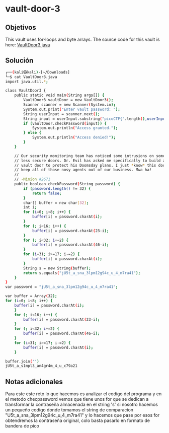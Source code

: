 # vault-door-3

## Objetivos
This vault uses for-loops and byte arrays. The source code for this vault is here: [VaultDoor3.java](https://jupiter.challenges.picoctf.org/static/a4018cec1446761cb2e8cce05db925fa/VaultDoor3.java)


## Solución 
```bash
┌──(kali㉿kali)-[~/Downloads]
└─$ cat VaultDoor3.java                                            
import java.util.*;

class VaultDoor3 {
    public static void main(String args[]) {
        VaultDoor3 vaultDoor = new VaultDoor3();
        Scanner scanner = new Scanner(System.in);
        System.out.print("Enter vault password: ");
        String userInput = scanner.next();
        String input = userInput.substring("picoCTF{".length(),userInput.length()-1);
        if (vaultDoor.checkPassword(input)) {
            System.out.println("Access granted.");
        } else {
            System.out.println("Access denied!");
        }
    }

    // Our security monitoring team has noticed some intrusions on some of the
    // less secure doors. Dr. Evil has asked me specifically to build a stronger
    // vault door to protect his Doomsday plans. I just *know* this door will
    // keep all of those nosy agents out of our business. Mwa ha!
    //
    // -Minion #2671
    public boolean checkPassword(String password) {
        if (password.length() != 32) {
            return false;
        }
        char[] buffer = new char[32];
        int i;
        for (i=0; i<8; i++) {
            buffer[i] = password.charAt(i);
        }
        for (; i<16; i++) {
            buffer[i] = password.charAt(23-i);
        }
        for (; i<32; i+=2) {
            buffer[i] = password.charAt(46-i);
        }
        for (i=31; i>=17; i-=2) {
            buffer[i] = password.charAt(i);
        }
        String s = new String(buffer);
        return s.equals("jU5t_a_sna_3lpm12g94c_u_4_m7ra41");
    }
}
var password = "jU5t_a_sna_3lpm12g94c_u_4_m7ra41";

var buffer = Array(32);
for (i=0; i<8; i++) {
    buffer[i] = password.charAt(i);
    }
    for (; i<16; i++) {
        buffer[i] = password.charAt(23-i);
    }
    for (; i<32; i+=2) {
        buffer[i] = password.charAt(46-i);
    }
    for (i=31; i>=17; i-=2) {
        buffer[i] = password.charAt(i);
    }

buffer.join('')
jU5t_a_s1mpl3_an4gr4m_4_u_c79a21
```

## Notas adicionales 

Para este este reto lo que hacemos es analizar el codigo del programa y en el metodo checpassword vemos que tiene unos for que se dedican a transformar la contraseña almacenada en el string 's' si nosotro hacemos un pequeño codigo donde tomamos el string de comparacíon "U5t_a_sna_3lpm12g94c_u_4_m7ra41" y lo hacemos que pase por esos for 
obtendremos la contraseña original, colo basta pasarlo en formato de bandera de pico 